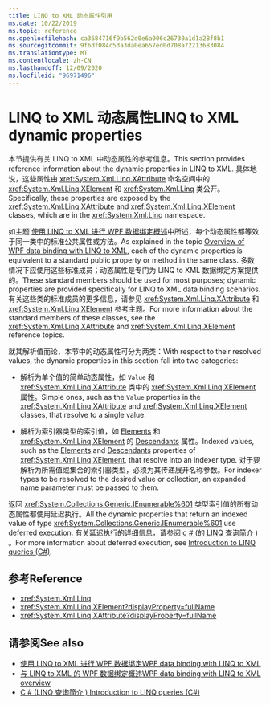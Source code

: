 ```yaml
---
title: LINQ to XML 动态属性引用
ms.date: 10/22/2019
ms.topic: reference
ms.openlocfilehash: ca3684716f9b562d0e6a006c26730a1d1a28f8b1
ms.sourcegitcommit: 9f6df084c53a3da0ea657ed0d708a72213683084
ms.translationtype: MT
ms.contentlocale: zh-CN
ms.lasthandoff: 12/09/2020
ms.locfileid: "96971496"
---
```

# <a name="linq-to-xml-dynamic-properties"></a><span data-ttu-id="994f3-102">LINQ to XML 动态属性</span><span class="sxs-lookup"><span data-stu-id="994f3-102">LINQ to XML dynamic properties</span></span>

<span data-ttu-id="994f3-103">本节提供有关 LINQ to XML 中动态属性的参考信息。</span><span class="sxs-lookup"><span data-stu-id="994f3-103">This section provides reference information about the dynamic properties in LINQ to XML.</span></span> <span data-ttu-id="994f3-104">具体地说，这些属性由 <xref:System.Xml.Linq.XAttribute> 命名空间中的 <xref:System.Xml.Linq.XElement> 和 <xref:System.Xml.Linq> 类公开。</span><span class="sxs-lookup"><span data-stu-id="994f3-104">Specifically, these properties are exposed by the <xref:System.Xml.Linq.XAttribute> and <xref:System.Xml.Linq.XElement> classes, which are in the <xref:System.Xml.Linq> namespace.</span></span>

<span data-ttu-id="994f3-105">如主题 [使用 LINQ to XML 进行 WPF 数据绑定概述](wpf-data-binding-with-linq-to-xml-overview.md)中所述，每个动态属性都等效于同一类中的标准公共属性或方法。</span><span class="sxs-lookup"><span data-stu-id="994f3-105">As explained in the topic [Overview of WPF data binding with LINQ to XML](wpf-data-binding-with-linq-to-xml-overview.md), each of the dynamic properties is equivalent to a standard public property or method in the same class.</span></span> <span data-ttu-id="994f3-106">多数情况下应使用这些标准成员；动态属性是专门为 LINQ to XML 数据绑定方案提供的。</span><span class="sxs-lookup"><span data-stu-id="994f3-106">These standard members should be used for most purposes; dynamic properties are provided specifically for LINQ to XML data binding scenarios.</span></span> <span data-ttu-id="994f3-107">有关这些类的标准成员的更多信息，请参见 <xref:System.Xml.Linq.XAttribute> 和 <xref:System.Xml.Linq.XElement> 参考主题。</span><span class="sxs-lookup"><span data-stu-id="994f3-107">For more information about the standard members of these classes, see the <xref:System.Xml.Linq.XAttribute> and <xref:System.Xml.Linq.XElement> reference topics.</span></span>

<span data-ttu-id="994f3-108">就其解析值而论，本节中的动态属性可分为两类：</span><span class="sxs-lookup"><span data-stu-id="994f3-108">With respect to their resolved values, the dynamic properties in this section fall into two categories:</span></span>

- <span data-ttu-id="994f3-109">解析为单个值的简单动态属性，如 `Value` 和 <xref:System.Xml.Linq.XAttribute> 类中的 <xref:System.Xml.Linq.XElement> 属性。</span><span class="sxs-lookup"><span data-stu-id="994f3-109">Simple ones, such as the `Value` properties in the <xref:System.Xml.Linq.XAttribute> and <xref:System.Xml.Linq.XElement> classes, that resolve to a single value.</span></span>

- <span data-ttu-id="994f3-110">解析为索引器类型的索引值，如 [Elements](elements-xelement-dynamic-property.md) 和 <xref:System.Xml.Linq.XElement> 的 [Descendants](descendants-xelement-dynamic-property.md) 属性。</span><span class="sxs-lookup"><span data-stu-id="994f3-110">Indexed values, such as the [Elements](elements-xelement-dynamic-property.md) and [Descendants](descendants-xelement-dynamic-property.md) properties of <xref:System.Xml.Linq.XElement>, that resolve into an indexer type.</span></span> <span data-ttu-id="994f3-111">对于要解析为所需值或集合的索引器类型，必须为其传递展开名称参数。</span><span class="sxs-lookup"><span data-stu-id="994f3-111">For indexer types to be resolved to the desired value or collection, an expanded name parameter must be passed to them.</span></span>

<span data-ttu-id="994f3-112">返回 <xref:System.Collections.Generic.IEnumerable%601> 类型索引值的所有动态属性都使用延迟执行。</span><span class="sxs-lookup"><span data-stu-id="994f3-112">All the dynamic properties that return an indexed value of type <xref:System.Collections.Generic.IEnumerable%601> use deferred execution.</span></span> <span data-ttu-id="994f3-113">有关延迟执行的详细信息，请参阅 [c # (的 LINQ 查询简介 ) ](/dotnet/csharp/programming-guide/concepts/linq/introduction-to-linq-queries)。</span><span class="sxs-lookup"><span data-stu-id="994f3-113">For more information about deferred execution, see [Introduction to LINQ queries (C#)](/dotnet/csharp/programming-guide/concepts/linq/introduction-to-linq-queries).</span></span>

## <a name="reference"></a><span data-ttu-id="994f3-114">参考</span><span class="sxs-lookup"><span data-stu-id="994f3-114">Reference</span></span>

- <xref:System.Xml.Linq>
- <xref:System.Xml.Linq.XElement?displayProperty=fullName>
- <xref:System.Xml.Linq.XAttribute?displayProperty=fullName>

## <a name="see-also"></a><span data-ttu-id="994f3-115">请参阅</span><span class="sxs-lookup"><span data-stu-id="994f3-115">See also</span></span>

- [<span data-ttu-id="994f3-116">使用 LINQ to XML 进行 WPF 数据绑定</span><span class="sxs-lookup"><span data-stu-id="994f3-116">WPF data binding with LINQ to XML</span></span>](wpf-data-binding-with-linq-to-xml-overview.md)
- [<span data-ttu-id="994f3-117">与 LINQ to XML 的 WPF 数据绑定概述</span><span class="sxs-lookup"><span data-stu-id="994f3-117">WPF data binding with LINQ to XML overview</span></span>](wpf-data-binding-with-linq-to-xml-overview.md)
- [<span data-ttu-id="994f3-118">C # (LINQ 查询简介 ) </span><span class="sxs-lookup"><span data-stu-id="994f3-118">Introduction to LINQ queries (C#)</span></span>](/dotnet/csharp/programming-guide/concepts/linq/introduction-to-linq-queries)
